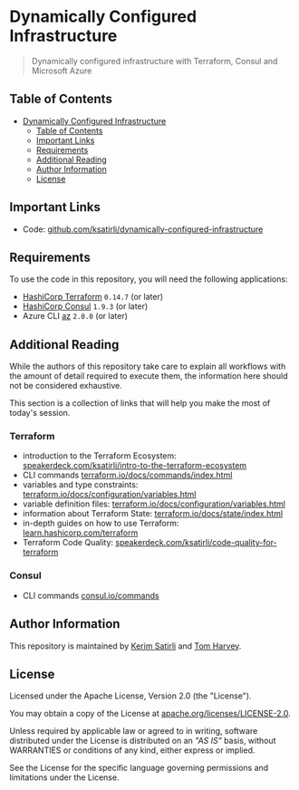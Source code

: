 # Dynamically Configured Infrastructure

> Dynamically configured infrastructure with Terraform, Consul and Microsoft Azure

## Table of Contents

- [Dynamically Configured Infrastructure](#dynamically-configured-infrastructure)
  - [Table of Contents](#table-of-contents)
  - [Important Links](#important-links)
  - [Requirements](#requirements)
  - [Additional Reading](#additional-reading)
  - [Author Information](#author-information)
  - [License](#license)

## Important Links

* Code: [github.com/ksatirli/dynamically-configured-infrastructure](https://github.com/ksatirli/dynamically-configured-infrastructure)

## Requirements

To use the code in this repository, you will need the following applications:

* [HashiCorp Terraform](https://www.terraform.io/downloads.html) `0.14.7` (or later)
* [HashiCorp Consul](https://www.consul.io/downloads) `1.9.3` (or later)
* Azure CLI [az](https://docs.microsoft.com/en-us/cli/azure/) `2.0.0` (or later)

## Additional Reading

While the authors of this repository take care to explain all workflows with the amount of detail required to execute them, the information here should not be considered exhaustive.

This section is a collection of links that will help you make the most of today's session.

### Terraform

* introduction to the Terraform Ecosystem: [speakerdeck.com/ksatirli/intro-to-the-terraform-ecosystem](https://speakerdeck.com/ksatirli/intro-to-the-terraform-ecosystem)
* CLI commands [terraform.io/docs/commands/index.html](https://www.terraform.io/docs/commands/index.html)
* variables and type constraints: [terraform.io/docs/configuration/variables.html](https://www.terraform.io/docs/configuration/variables.html#type-constraints)
* variable definition files: [terraform.io/docs/configuration/variables.html](https://www.terraform.io/docs/configuration/variables.html#variable-definitions-tfvars-files)
* information about Terraform State: [terraform.io/docs/state/index.html](https://www.terraform.io/docs/state/index.html)
* in-depth guides on how to use Terraform: [learn.hashicorp.com/terraform](https://learn.hashicorp.com/terraform)
* Terraform Code Quality: [speakerdeck.com/ksatirli/code-quality-for-terraform](https://speakerdeck.com/ksatirli/code-quality-for-terraform)

### Consul

* CLI commands [consul.io/commands](https://www.consul.io/commands)

## Author Information

This repository is maintained by [Kerim Satirli](https://github.com/ksatirli) and [Tom Harvey](https://github.com/tombuildsstuff).

## License

Licensed under the Apache License, Version 2.0 (the "License").

You may obtain a copy of the License at [apache.org/licenses/LICENSE-2.0](http://www.apache.org/licenses/LICENSE-2.0).

Unless required by applicable law or agreed to in writing, software distributed under the License is distributed on an _"AS IS"_ basis, without WARRANTIES or conditions of any kind, either express or implied.

See the License for the specific language governing permissions and limitations under the License.
